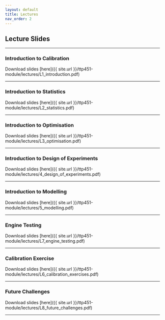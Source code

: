 ```yaml
---
layout: default
title: Lectures
nav_order: 2
---
```


## Lecture Slides

---

### Introduction to Calibration

Download slides [here]({{ site.url }}/ttp451-module/lectures/L1_introduction.pdf)

---

### Introduction to Statistics

Download slides [here]({{ site.url }}/ttp451-module/lectures/L2_statistics.pdf)

---

### Introduction to Optimisation

Download slides [here]({{ site.url }}/ttp451-module/lectures/L3_optimisation.pdf)

---

### Introduction to Design of Experiments

Download slides [here]({{ site.url }}/ttp451-module/lectures/4_design_of_experiments.pdf)

---

### Introduction to Modelling

Download slides [here]({{ site.url }}/ttp451-module/lectures/5_modelling.pdf)

---

### Engine Testing

Download slides [here]({{ site.url }}/ttp451-module/lectures/L7_engine_testing.pdf)

---

### Calibration Exercise

Download slides [here]({{ site.url }}/ttp451-module/lectures/L6_calibration_exercises.pdf)

---

### Future Challenges

Download slides [here]({{ site.url }}/ttp451-module/lectures/L8_future_challenges.pdf)

---
